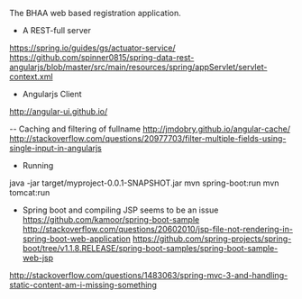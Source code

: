 The BHAA web based registration application.

- A REST-full server

https://spring.io/guides/gs/actuator-service/
https://github.com/spinner0815/spring-data-rest-angularjs/blob/master/src/main/resources/spring/appServlet/servlet-context.xml

- Angularjs Client

http://angular-ui.github.io/

-- Caching and filtering of fullname
http://jmdobry.github.io/angular-cache/
http://stackoverflow.com/questions/20977703/filter-multiple-fields-using-single-input-in-angularjs

- Running

java -jar target/myproject-0.0.1-SNAPSHOT.jar
mvn spring-boot:run
mvn tomcat:run

- Spring boot and compiling JSP seems to be an issue
https://github.com/kamoor/spring-boot-sample
http://stackoverflow.com/questions/20602010/jsp-file-not-rendering-in-spring-boot-web-application
https://github.com/spring-projects/spring-boot/tree/v1.1.8.RELEASE/spring-boot-samples/spring-boot-sample-web-jsp

http://stackoverflow.com/questions/1483063/spring-mvc-3-and-handling-static-content-am-i-missing-something